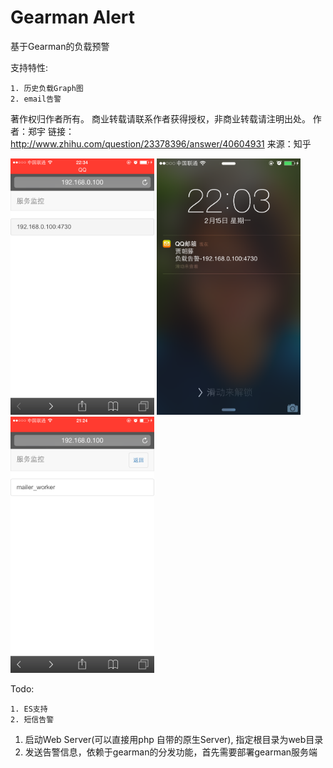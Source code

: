 Gearman Alert
====

基于Gearman的负载预警

支持特性:

	1. 历史负载Graph图
	2. email告警


著作权归作者所有。
商业转载请联系作者获得授权，非商业转载请注明出处。
作者：郑宇
链接：http://www.zhihu.com/question/23378396/answer/40604931
来源：知乎

<img src="./intro/001.png" witdh=269 height=410 alt="001"/>
<img src="./intro/002.png" witdh=269 height=410 alt="002"/>
<img src="./intro/003.png" witdh=269 height=410 alt="003"/>

Todo:

	1. ES支持
	2. 短信告警

1. 启动Web Server(可以直接用php 自带的原生Server), 指定根目录为web目录
2. 发送告警信息，依赖于gearman的分发功能，首先需要部署gearman服务端
